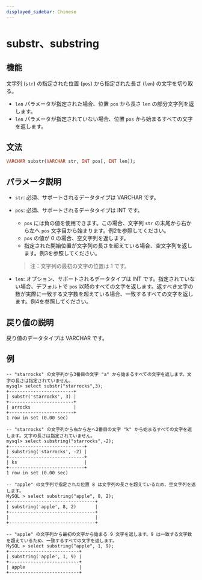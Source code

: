 ```yaml
---
displayed_sidebar: Chinese
---
```


# substr、substring

## 機能

文字列 (`str`) の指定された位置 (`pos`) から指定された長さ (`len`) の文字を切り取る。

- `len` パラメータが指定された場合、位置 `pos` から長さ `len` の部分文字列を返します。
- `len` パラメータが指定されていない場合、位置 `pos` から始まるすべての文字を返します。

## 文法

```Haskell
VARCHAR substr(VARCHAR str, INT pos[, INT len]);
```

## パラメータ説明

- `str`: 必須、サポートされるデータタイプは VARCHAR です。

- `pos`: 必須、サポートされるデータタイプは INT です。
  - `pos` には負の値を使用できます。この場合、文字列 `str` の末尾から右から左へ `pos` 文字目から始まります。例2を参照してください。
  - `pos` の値が 0 の場合、空文字列を返します。
  - 指定された開始位置が文字列の長さを超えている場合、空文字列を返します。例3を参照してください。

  > 注：文字列の最初の文字の位置は 1 です。

- `len`: オプション、サポートされるデータタイプは INT です。指定されていない場合、デフォルトで `pos` 以降のすべての文字を返します。返すべき文字の数が実際に一致する文字数を超えている場合、一致するすべての文字を返します。例4を参照してください。

## 戻り値の説明

戻り値のデータタイプは VARCHAR です。

## 例

```Plain Text
-- "starrocks" の文字列から3番目の文字 "a" から始まるすべての文字を返します。文字の長さは指定されていません。
mysql> select substr("starrocks",3);
+------------------------+
| substr('starrocks', 3) |
+------------------------+
| arrocks                |
+------------------------+
1 row in set (0.00 sec)

-- "starrocks" の文字列から右から左へ2番目の文字 "k" から始まるすべての文字を返します。文字の長さは指定されていません。
mysql> select substring("starrocks",-2);
+----------------------------+
| substring('starrocks', -2) |
+----------------------------+
| ks                         |
+----------------------------+
1 row in set (0.00 sec)

-- "apple" の文字列で指定された位置 8 は文字列の長さを超えているため、空文字列を返します。
MySQL > select substring("apple", 8, 2);
+--------------------------------+
| substring('apple', 8, 2)       |
+--------------------------------+
|                                |
+--------------------------------+

-- "apple" の文字列から最初の文字から始まる 9 文字を返します。9 は一致する文字数を超えているため、一致するすべての文字を返します。
MySQL > select substring("apple", 1, 9);
+--------------------------+
| substring('apple', 1, 9) |
+--------------------------+
| apple                    |
+--------------------------+
```
